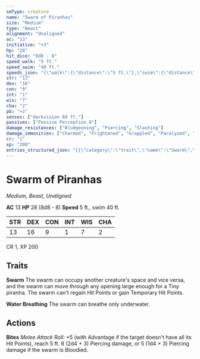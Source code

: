 ```yaml
---
smType: creature
name: "Swarm of Piranhas"
size: "Medium"
type: "Beast"
alignment: "Unaligned"
ac: "13"
initiative: "+3"
hp: "28"
hit_dice: "8d8 - 8"
speed_walk: "5 ft."
speed_swim: "40 ft."
speeds_json: "{\"walk\":{\"distance\":\"5 ft.\"},\"swim\":{\"distance\":\"40 ft.\"}}"
str: "13"
dex: "16"
con: "9"
int: "1"
wis: "7"
cha: "2"
pb: "+2"
senses: ["darkvision 60 ft."]
passives: ["Passive Perception 8"]
damage_resistances: ["Bludgeoning", "Piercing", "Slashing"]
damage_immunities: ["Charmed", "Frightened", "Grappled", "Paralyzed", "Petrified", "Prone", "Restrained", "Stunned"]
cr: "1"
xp: "200"
entries_structured_json: "[{\"category\":\"trait\",\"name\":\"Swarm\",\"text\":\"The swarm can occupy another creature's space and vice versa, and the swarm can move through any opening large enough for a Tiny piranha. The swarm can't regain Hit Points or gain Temporary Hit Points.\"},{\"category\":\"trait\",\"name\":\"Water Breathing\",\"text\":\"The swarm can breathe only underwater.\"},{\"category\":\"action\",\"name\":\"Bites\",\"text\":\"*Melee Attack Roll:* +5 (with Advantage if the target doesn't have all its Hit Points), reach 5 ft. 8 (2d4 + 3) Piercing damage, or 5 (1d4 + 3) Piercing damage if the swarm is Bloodied.\",\"damage\":\"8 (2d4 + 3) Piercing\"}]"
---
```


# Swarm of Piranhas
*Medium, Beast, Unaligned*

**AC** 13
**HP** 28 (8d8 - 8)
**Speed** 5 ft., swim 40 ft.

| STR | DEX | CON | INT | WIS | CHA |
| --- | --- | --- | --- | --- | --- |
| 13 | 16 | 9 | 1 | 7 | 2 |

CR 1, XP 200

## Traits

**Swarm**
The swarm can occupy another creature's space and vice versa, and the swarm can move through any opening large enough for a Tiny piranha. The swarm can't regain Hit Points or gain Temporary Hit Points.

**Water Breathing**
The swarm can breathe only underwater.

## Actions

**Bites**
*Melee Attack Roll:* +5 (with Advantage if the target doesn't have all its Hit Points), reach 5 ft. 8 (2d4 + 3) Piercing damage, or 5 (1d4 + 3) Piercing damage if the swarm is Bloodied.
